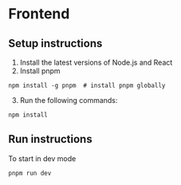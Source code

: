 # Frontend

## Setup instructions

1. Install the latest versions of Node.js and React
2. Install pnpm

`npm install -g pnpm  # install pnpm globally`

3. Run the following commands:

`npm install`

## Run instructions

To start in dev mode

`pnpm run dev`
